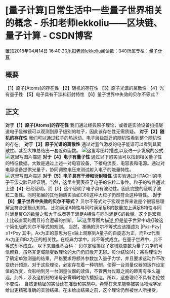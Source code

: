 
# [量子计算]日常生活中一些量子世界相关的概念 - 乐扣老师lekkoliu——区块链、量子计算 - CSDN博客

置顶2018年04月14日 16:40:20[乐扣老师lekkoliu](https://me.csdn.net/lsttoy)阅读数：340所属专栏：[量子计算](https://blog.csdn.net/column/details/21640.html)



## 概要
【1】原子[Atoms]的存在性
【2】随机的存在性
【3】原子光谱的离散性
【4】光有量子性
【5】电子具有干涉和衍射特性
【6】量子世界中失效的贝尔不等式？
## 正文
**对于【1】原子[Atoms]的存在性**
我们通过经典原子理论，或者是实验设备扫描隧道电子显微镜可以观测到原子级别的粒子，因此该存在性无需质疑。
**对于【2】随机的存在性**
我们可以通过粒子的热运动、电子层级跃迁的随机性看到整个随机性的存在。
**对于【3】原子光谱的离散性**
通过对氢气激发的电子能谱可以看到其离散性。甚至大神总结出一套近似函数。
![这里写图片描述](https://img-blog.csdn.net/20180414155110249?watermark/2/text/aHR0cHM6Ly9ibG9nLmNzZG4ubmV0L2xzdHRveQ==/font/5a6L5L2T/fontsize/400/fill/I0JBQkFCMA==/dissolve/70)[ ](https://img-blog.csdn.net/20180414155110249?watermark/2/text/aHR0cHM6Ly9ibG9nLmNzZG4ubmV0L2xzdHRveQ==/font/5a6L5L2T/fontsize/400/fill/I0JBQkFCMA==/dissolve/70)
以及进一步发展的公式
![这里写图片描述](https://img-blog.csdn.net/2018041415513416?watermark/2/text/aHR0cHM6Ly9ibG9nLmNzZG4ubmV0L2xzdHRveQ==/font/5a6L5L2T/fontsize/400/fill/I0JBQkFCMA==/dissolve/70)
**对于【4】电子有量子性**
通过以下的实验可以找到相关量子性的特征数据。大致是通过上述一对电容设备，下接电流表，电容表和电源。通过对电容设备提供光量子，协同调整电压来测试射入电子的能量特性。
![这里写图片描述](https://img-blog.csdn.net/20180414155613322?watermark/2/text/aHR0cHM6Ly9ibG9nLmNzZG4ubmV0L2xzdHRveQ==/font/5a6L5L2T/fontsize/400/fill/I0JBQkFCMA==/dissolve/70)
**对于【5】电子具有干涉和衍射特性**
该实验通过HITACHI的电子干涉实验已经证明。当然，这里主要表征了电子的波粒二象性。粒子的特性通过上述【4】已经证明。而【5】这个证明了电子具有波动性。因此完整的证明了波粒二象性。同时拓展的其他物质实验如C60这种大粒子仍然符合这种特性。
**对于【6】量子世界中失效的贝尔不等式？**
贝尔不等式对于宏观世界来说是个很容易理解且符合逻辑认知的。
比如满足A特性与同时满足反B的数量加上满足B特性与同时满足反C的数量之和大于或者等于满足A特性与同时满足C的数量。这个是宏观上比较直观的而且符合逻辑的推断。
![这里写图片描述](https://img-blog.csdn.net/20180414163159375?watermark/2/text/aHR0cHM6Ly9ibG9nLmNzZG4ubmV0L2xzdHRveQ==/font/5a6L5L2T/fontsize/400/fill/I0JBQkFCMA==/dissolve/70)[ ](https://img-blog.csdn.net/20180414163159375?watermark/2/text/aHR0cHM6Ly9ibG9nLmNzZG4ubmV0L2xzdHRveQ==/font/5a6L5L2T/fontsize/400/fill/I0JBQkFCMA==/dissolve/70)
但是量子世界中却打破这个简化版的贝尔不等式的规则。
当然，准确的贝尔不等式应该描述为 |Pxz-Pzy|≤1+Pxy
其中，Ax为正的意思为在x轴上观察到A量子的自旋态为正，而Pxz代表Ax为正和Bz为正的相关性。在经典力学中，此不等式成立。在量子世界中，此不等式却不成立。
以下来自维基百科：
贝尔定理排除了定域隐变数为量子力学的可信解释，虽然非定域隐变数理论的大门仍旧敞开无碍。贝尔结论[4]：某些理论为了确定单独测量的结果，严格要求将额外参数加入量子力学，并且要求这动作不改变统计预测。对于这些理论，必定存在着一种机制，使得一台测量仪器的运作设定值的改变，会影响到另一台测量仪器的读值，不管两台仪器之间的距离有多么遥远。此外，涉及这机制的讯号必需瞬时地传播抵达，所以，这些理论不具有洛伦兹不变性。
当然更精密的实验还在准备和实施中。希望在未来能够被实验物理学家给出更精密准确的实验结果。在未给出结果之前，这个理论仍然被世人所接受。

